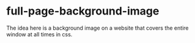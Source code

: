 # full-page-background-image
The idea here is a background image on a website that covers the entire window at all times in css.
